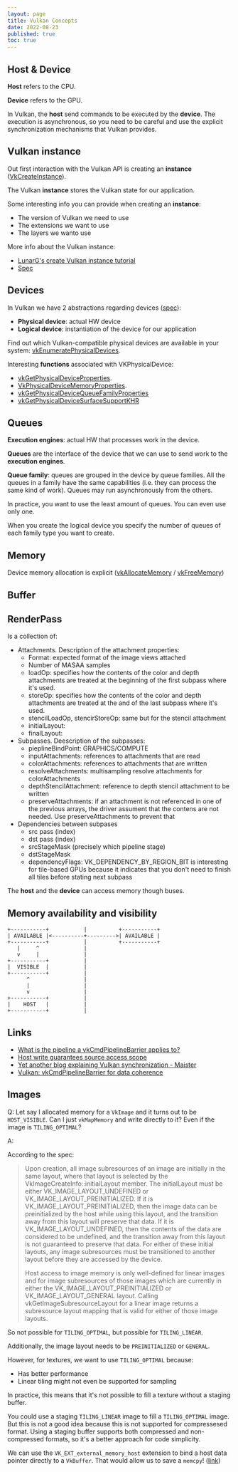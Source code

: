 ```yaml
---
layout: page
title: Vulkan Concepts
date: 2022-08-23
published: true
toc: true
---
```


## Host & Device

**Host** refers to the CPU.

**Device** refers to the GPU.

In Vulkan, the **host** send commands to be executed by the **device**. The execution is asynchronous, so you need to be careful and use the explicit synchronization mechanisms that Vulkan provides.

## Vulkan instance

Out first interaction with the Vulkan API is creating an **instance** ([VkCreateInstance](https://registry.khronos.org/vulkan/specs/1.3-extensions/man/html/vkCreateInstance.html)).

The Vulkan **instance** stores the Vulkan state for our application.

Some interesting info you can provide when creating an **instance**:
- The version of Vulkan we need to use
- The extensions we want to use
- The layers we wanto use

More info about the Vulkan instance:
- [LunarG's create Vulkan instance tutorial](https://vulkan.lunarg.com/doc/view/1.2.154.1/windows/tutorial/html/01-init_instance.html)
- [Spec](https://registry.khronos.org/vulkan/specs/1.3-extensions/html/vkspec.html#initialization-instances)

## Devices

In Vulkan we have 2 abstractions regarding devices ([spec](https://registry.khronos.org/vulkan/specs/1.3-extensions/man/html/vkCreateInstance.html)):
- **Physical device**: actual HW device 
- **Logical device**: instantiation of the device for our application

Find out which Vulkan-compatible physical devices are available in your system: [vkEnumeratePhysicalDevices](https://registry.khronos.org/vulkan/specs/1.3-extensions/man/html/vkEnumeratePhysicalDevices.html).

Interesting **functions** associated with VKPhysicalDevice:
- [vkGetPhysicalDeviceProperties](https://registry.khronos.org/vulkan/specs/1.3-extensions/man/html/vkGetPhysicalDeviceProperties.html).
- [VkPhysicalDeviceMemoryProperties](https://registry.khronos.org/vulkan/specs/1.3-extensions/man/html/VkPhysicalDeviceMemoryProperties.html).
- [vkGetPhysicalDeviceQueueFamilyProperties](https://registry.khronos.org/vulkan/specs/1.3-extensions/man/html/vkGetPhysicalDeviceQueueFamilyProperties.html)
- [vkGetPhysicalDeviceSurfaceSupportKHR](https://registry.khronos.org/vulkan/specs/1.3-extensions/man/html/vkGetPhysicalDeviceSurfaceSupportKHR.html)

## Queues

**Execution engines**: actual HW that processes work in the device.

**Queues** are the interface of the device that we can use to send work to the **execution engines**.

**Queue family**: queues are grouped in the device by queue families. All the queues in a family have the same capabilities (i.e. they can process the same kind of work). Queues may run asynchronously from the others.

In practice, you want to use the least amount of queues. You can even use only one.

When you create the logical device you specify the number of queues of each family type you want to create.

## Memory

Device memory allocation is explicit ([vkAllocateMemory](VkMemoryAllocateInfo) / [vkFreeMemory](https://registry.khronos.org/vulkan/specs/1.3-extensions/man/html/vkFreeMemory.html))

## Buffer

## RenderPass

Is a collection of:
- Attachments. Description of the attachment properties:
  - Format: expected format of the image views attached
  - Number of MASAA samples
  - loadOp: specifies how the contents of the color and depth attachments are treated at the beginning of the first subpass where it's used.
  - storeOp: specifies how the contents of the color and depth attachments are treated at the and of the last subpass where it's used.
  - stencilLoadOp, stencirStoreOp: same but for the stencil attachment
  - initialLayout:
  - finalLayout: 
- Subpasses. Deescription of the subpasses:
  - pieplineBindPoint: GRAPHICS/COMPUTE
  - inputAttachments: references to attachments that are read
  - colorAttachments: references to attachments that are written
  - resolveAttachments: multisampling resolve attachments for colorAttachments
  - depthStencilAttachment: reference to depth stencil attachment to be written
  - preserveAttachments: if an attachment is not referenced in one of the previous arrays, the driver assument that the contens are not needed. Use preserveAttachments to prevent that
- Dependencies between subpases
  - src pass (index)
  - dst pass (index)
  - srcStageMask (precisely which pipeline stage)
  - dstStageMask
  - dependencyFlags: VK_DEPENDENCY_BY_REGION_BIT is interesting for tile-based GPUs because it indicates that you don't need to finish all tiles before stating next subpass

The **host** and the **device** can access memory though buses.

## Memory availability and visibility

```goat
+-----------+           |          +-----------+
| AVAILABLE |<----------+--------->| AVAILABLE |
+-----------+           |          +-----------+
   |     ^              |                
   v     |              |
+-----------+           |
|  VISIBLE  |           |
+-----------+           |
      ^                 |
      |                 |
      v                 |
+-----------+           |
|    HOST   |           |
+-----------+           |

```

## Links

- [What is the pipeline a vkCmdPipelineBarrier applies to?](https://stackoverflow.com/questions/49237258/what-is-the-pipeline-a-vkcmdpipelinebarrier-applies-to)
- [Host write guarantees source access scope](https://stackoverflow.com/questions/61342339/host-write-guarantees-source-access-scope)
- [Yet another blog explaining Vulkan synchronization - Maister](https://themaister.net/blog/2019/08/14/yet-another-blog-explaining-vulkan-synchronization/)
- [Vulkan: vkCmdPipelineBarrier for data coherence](https://stackoverflow.com/questions/40577047/vulkan-vkcmdpipelinebarrier-for-data-coherence)

## Images

Q: Let say I allocated memory for a `VkImage` and it turns out to be `HOST_VISIBLE`. Can I just `vkMapMemory` and write directly to it? Even if the image is `TILING_OPTIMAL`?

A:

According to the spec:

>Upon creation, all image subresources of an image are initially in the same layout, where that
layout is selected by the VkImageCreateInfo::initialLayout member. The initialLayout must be either
VK_IMAGE_LAYOUT_UNDEFINED or VK_IMAGE_LAYOUT_PREINITIALIZED. If it is VK_IMAGE_LAYOUT_PREINITIALIZED, then the image data can be preinitialized by the host while using this layout, and the transition away from this layout will preserve that data. If it is VK_IMAGE_LAYOUT_UNDEFINED, then the contents of the data are considered to be undefined, and the transition away from this layout is not guaranteed to preserve that data. For either of these initial layouts, any image subresources must be transitioned to another layout before they are accessed by the device.
>
> Host access to image memory is only well-defined for linear images and for image subresources of those images which are currently in either the VK_IMAGE_LAYOUT_PREINITIALIZED or VK_IMAGE_LAYOUT_GENERAL layout. Calling vkGetImageSubresourceLayout for a linear image returns a subresource layout mapping that is valid for either of those image layouts.

So not possible for `TILING_OPTIMAL`, but possible for `TILING_LINEAR`.

Additionally, the image layout needs to be `PREINITIALIZED` or `GENERAL`.

However, for textures, we want to use `TILING_OPTIMAL` because:
- Has better performance
- Linear tiling might not even be supported for sampling

In practice, this means that it's not possible to fill a texture without a staging buffer.

You could use a staging `TILING_LINEAR` image to fill a `TILING_OPTIMAL` image. But this is not a good idea because this is not supported for compressesed format. Using a staging buffer supports both compressed and non-compressed formats, so it's a better approach for code simplicity.

We can use the `VK_EXT_external_memory_host` extension to bind a host data pointer directly to a `VkBuffer`. That would allow us to save a `memcpy`! ([link](https://stackoverflow.com/questions/71626199/can-you-transfer-directly-to-an-image-without-using-an-intermediary-buffer))